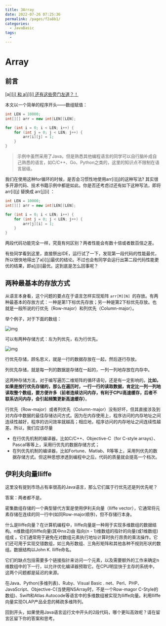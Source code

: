 ```yaml
---
title: 3Array
date: 2022-07-26 07:25:36
permalink: /pages/f2a8b1/
categories:
  - JavaBasic
tags:
  - 
---
```

# Array

## 前言

[a[i\][j] 和 a[j][i] 还有这些旁门左道？！](https://mp.weixin.qq.com/s?__biz=MzU0MzQ5MDA0Mw==&mid=2247489899&idx=1&sn=7646d24134d58bbd9abccb38efd5b4d7&chksm=fb0bf3ffcc7c7ae978923cbc0a699a30351ee5563b3143a1b7ff51a13442438d52afbfb0aae5&mpshare=1&scene=1&srcid=0417JMxfA4wIjhBbCFVTWD2C&sharer_sharetime=1587111637324&sharer_shareid=5cc2777764c85c1d841997739b5bb6f4&key=a1183f4560d3e24eefcaa9229a8597d92ab844a4dc10f2d6c65ba012d683960ca94040388509c9c2575f559a33a0cd06c1c6a11deac279ca3518e8b9ab579fcd074a1c3aa8ccf955aa672b86d05e7517&ascene=1&uin=MzEzNTMxNzU5NQ%3D%3D&devicetype=Windows+10+x64&version=62090070&lang=zh_CN&exportkey=AXHQMn9p8d%2BoCuPNgwlPxRw%3D&pass_ticket=N3Qgh%2BqPWsg8OSVAn15rWrc2yIvceNPD50kvW0Q8VaP%2FdX0qUUs8K2fGlgLqZQdF)

本文以一个简单的程序开头——数组赋值：

```Java
int LEN = 10000;
int[][] arr = new int[LEN][LEN];

for (int i = 0; i < LEN; i++) {
    for (int j = 0; j < LEN; j++) {
        arr[i][j] = 1;
    }
}
```

> 示例中虽然采用了Java，但是熟悉其他编程语言的同学可以自行脑补成自己熟悉的语言，如C/C++、Go、Python之类的，这里的知识点不限制在语言层级。

我们在使用这种for循环的时候，是否会习惯性地使用arr[i][j]的这种写法? 其实很多开源代码、技术书籍示例中都是如此。你是否还考虑过还有如下这种写法，即将 arr[i][j] 替换成 arr[j][i] ：

```Java
int LEN = 10000;
int[][] arr = new int[LEN][LEN];

for (int i = 0; i < LEN; i++) {
    for (int j = 0; j < LEN; j++) {
        arr[j][i] = 1;
    }
}
```

两段代码功能完全一样，究竟有何区别？两者性能会有数十倍或者数百倍之差。

有些同学看到这里，直接祭出IDE，运行试了一下，发现第一段代码的性能最优，所以很快地得出了a[i][j]最优的结论。不过也会有同学会运行出第二段代码性能更优的结果，即a[j][i]最优。这到底是怎么回事呢？

## 两种最基本的存放方式

从语言本身看，这个问题的要点在于语言怎样实现矩阵 `arr[M][N] `的存放。有两种最基本的存放方式：一种是第1下标优先存放；另一种是第2下标优先存放。也就是一般所说的行优先（Row-major）和列优先（Column-major）。

举个例子，对于下面的数组：

![img](assets/640-1587112691833.webp)

可以有两种存储方式：左为列优先，右为行优先。

![img](assets/640-1587112691834.webp)

行优先存储，顾名思义，就是一行的数据存放在一起，然后逐行存放。

列优先存储，就是每一列的数据是存储在一起的，一列一列地存放在内存中。

这两种存储方法，对于编写遍历二维矩阵的循环语句，还是有一定影响的。**比如，如果是按行优先存储的，那么在遍历时，一行一行的读取数据，肯定比一列一列地读取整个数组，要方便许多（前者连续访问内存，有利于CPU高速缓存，后者不联系访问内存，会引起频繁更新高速缓存）**。

行优先（Row-major）或者列优先（Column-major）没有好坏，但其直接涉及到对内存中数据的最佳存储访问方式。因为在内存使用上，程序访问的内存地址之间连续性越好，程序的访问效率就越高；相应地，程序访问的内存地址之间连续性越差。所以，我们应该尽量

* 在行优先机制的编译器，比如C/C++、Objective-C（for C-style arrays）、Pascal等等上，采用行优先的数据存储方式；
* 在列优先机制的编译器，比如Fortune、Matlab、R等等上，采用列优先的数据存储方式。但这种思想渗透到编程中之后，代码的质量就会提高一个档次。

## 伊利夫向量Iliffe

这里没有提到市场占有率很高的Java语言，那么它们属于行优先还是列优先呢？

答案：两者都不是。

密集数组存储的一个典型替代方案是使用伊利夫向量（Iliffe vector），它通常将元素存储在连续的同一行中(如同Row-major顺序)，但不存储行本身。

什么是Iliffe向量？在计算机编程中，Iliffe向量是一种用于实现多维数组的数据结构。n维数组的Iliffe向量(其中n≥2)由  指向(n - 1)维数组的指针的向量(或1维数组)组成  。它们通常用于避免在对数组元素执行地址计算时执行昂贵的乘法操作。它们还可用于实现交错数组，如三角形数组、三角形矩阵和其他各种不规则形状的数组。数据结构以John K. Iliffe命名。

它们的缺点包括需要多个链接指针来访问一个元素，以及需要额外的工作来确定n维数组中的下一行，以允许优化编译器预取它。在CPU明显快于主存的系统中，这两个问题都是延迟的来源。

在Java、Python(多维列表)、Ruby、Visual Basic . net、Perl、PHP、JavaScript、Objective-C(当使用NSArray时，不是一个Row-magor C-Style的数组)、Swift和Atlas Autocode等语言中的多维数组被实现为Iliffe向量。利用Iliffe向量实现OLAP产品全息的稀疏多维阵列。

回到开头，如果使用Java语言运行文中开头的2段代码，哪个更叫高效呢？请在留言区留下你的答案和思考。